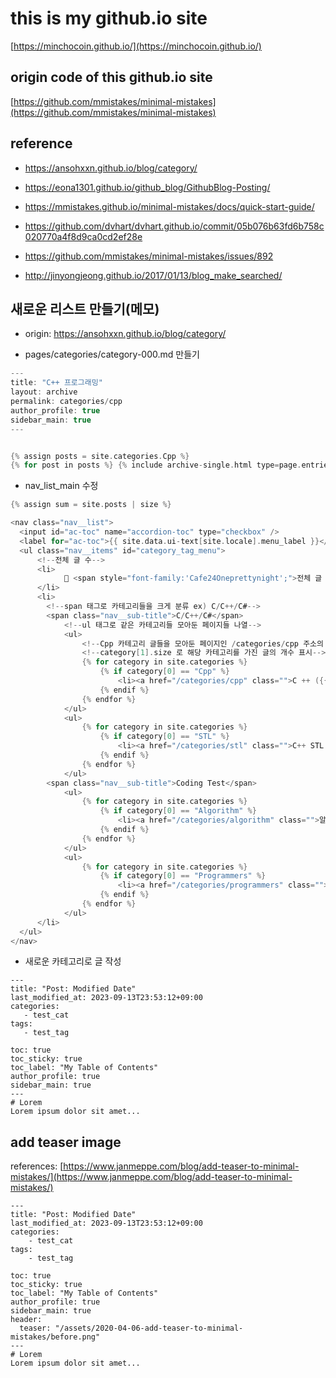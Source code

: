 # this is my github.io site

[https://minchocoin.github.io/](https://minchocoin.github.io/)
## origin code of this github.io site
[https://github.com/mmistakes/minimal-mistakes](https://github.com/mmistakes/minimal-mistakes)

## reference
 - https://ansohxxn.github.io/blog/category/
 - https://eona1301.github.io/github_blog/GithubBlog-Posting/
 - https://mmistakes.github.io/minimal-mistakes/docs/quick-start-guide/

 - https://github.com/dvhart/dvhart.github.io/commit/05b076b63fd6b758c020770a4f8d9ca0cd2ef28e
 - https://github.com/mmistakes/minimal-mistakes/issues/892
 - http://jinyongjeong.github.io/2017/01/13/blog_make_searched/
## 새로운 리스트 만들기(메모)
 - origin: https://ansohxxn.github.io/blog/category/

 - pages/categories/category-000.md 만들기

 ```h
 ---
title: "C++ 프로그래밍"
layout: archive
permalink: categories/cpp
author_profile: true
sidebar_main: true
---


{% assign posts = site.categories.Cpp %}
{% for post in posts %} {% include archive-single.html type=page.entries_layout %} {% endfor %}
 ```

 - nav_list_main 수정

```h
{% assign sum = site.posts | size %}

<nav class="nav__list">
  <input id="ac-toc" name="accordion-toc" type="checkbox" />
  <label for="ac-toc">{{ site.data.ui-text[site.locale].menu_label }}</label>
  <ul class="nav__items" id="category_tag_menu">
      <!--전체 글 수-->
      <li>
            📂 <span style="font-family:'Cafe24Oneprettynight';">전체 글 수</style> <span style="font-family:'Coming Soon';">{{sum}}</style> <span style="font-family:'Cafe24Oneprettynight';">개</style> 
      </li>
      <li>
        <!--span 태그로 카테고리들을 크게 분류 ex) C/C++/C#-->
        <span class="nav__sub-title">C/C++/C#</span>
            <!--ul 태그로 같은 카테고리들 모아둔 페이지들 나열-->
            <ul>
                <!--Cpp 카테고리 글들을 모아둔 페이지인 /categories/cpp 주소의 글로 링크 연결-->
                <!--category[1].size 로 해당 카테고리를 가진 글의 개수 표시--> 
                {% for category in site.categories %}
                    {% if category[0] == "Cpp" %}
                        <li><a href="/categories/cpp" class="">C ++ ({{category[1].size}})</a></li>
                    {% endif %}
                {% endfor %}
            </ul>
            <ul>
                {% for category in site.categories %}
                    {% if category[0] == "STL" %}
                        <li><a href="/categories/stl" class="">C++ STL & 표준 ({{category[1].size}})</a></li>
                    {% endif %}
                {% endfor %}
            </ul>
        <span class="nav__sub-title">Coding Test</span>
            <ul>
                {% for category in site.categories %}
                    {% if category[0] == "Algorithm" %}
                        <li><a href="/categories/algorithm" class="">알고리즘 구현 (with C++) ({{category[1].size}})</a></li>
                    {% endif %}
                {% endfor %}
            </ul>
            <ul>
                {% for category in site.categories %}
                    {% if category[0] == "Programmers" %}
                        <li><a href="/categories/programmers" class="">프로그래머스 ({{category[1].size}})</a></li>
                    {% endif %}
                {% endfor %}
            </ul>
      </li>
  </ul>
</nav>

```

 - 새로운 카테고리로 글 작성
 ```
 ---
title: "Post: Modified Date"
last_modified_at: 2023-09-13T23:53:12+09:00
categories:
    - test_cat
tags:
    - test_tag

toc: true
toc_sticky: true
toc_label: "My Table of Contents"
author_profile: true
sidebar_main: true
---
# Lorem
Lorem ipsum dolor sit amet...
 ```

## add teaser image

references: [https://www.janmeppe.com/blog/add-teaser-to-minimal-mistakes/](https://www.janmeppe.com/blog/add-teaser-to-minimal-mistakes/)

```
---
title: "Post: Modified Date"
last_modified_at: 2023-09-13T23:53:12+09:00
categories:
    - test_cat
tags:
    - test_tag

toc: true
toc_sticky: true
toc_label: "My Table of Contents"
author_profile: true
sidebar_main: true
header:
  teaser: "/assets/2020-04-06-add-teaser-to-minimal-mistakes/before.png"
---
# Lorem
Lorem ipsum dolor sit amet...
```